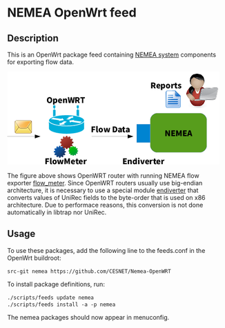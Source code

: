 # NEMEA OpenWrt feed

## Description

This is an OpenWrt package feed containing [NEMEA system](https://github.com/CESNET/Nemea) components for exporting flow data.

![Infrastructure with NEMEA and OpenWRT router](doc/openwrt-scheme.png)

The figure above shows OpenWRT router with running NEMEA flow exporter [flow_meter](https://github.com/CESNET/Nemea-Modules/tree/master/flow_meter).
Since OpenWRT routers usually use big-endian architecture, it is necessary to use a special module [endiverter](https://github.com/CESNET/Nemea-Modules/tree/master/endiverter) that converts values of UniRec fields to the byte-order that is used on x86 architecture.
Due to performace reasons, this conversion is not done automatically in libtrap nor UniRec.

## Usage

To use these packages, add the following line to the feeds.conf
in the OpenWrt buildroot:

```
src-git nemea https://github.com/CESNET/Nemea-OpenWRT
```

To install package definitions, run:

```
./scripts/feeds update nemea
./scripts/feeds install -a -p nemea
```

The nemea packages should now appear in menuconfig.
